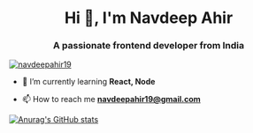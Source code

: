 <h1 align="center">Hi 👋, I'm Navdeep Ahir</h1>
<h3 align="center">A passionate frontend developer from India</h3>

<p align="left"> <a href="https://twitter.com/navdeepahir19" target="blank"><img src="https://img.shields.io/twitter/follow/navdeepahir19?logo=twitter&style=for-the-badge" alt="navdeepahir19" /></a> </p>

- 🌱 I’m currently learning **React, Node**

- 📫 How to reach me **navdeepahir19@gmail.com**


[![Anurag's GitHub stats](https://github-readme-stats.vercel.app/api?username=navdeepahir&show_icons=true&theme=vue-dark)](https://github.com/anuraghazra/github-readme-stats)
